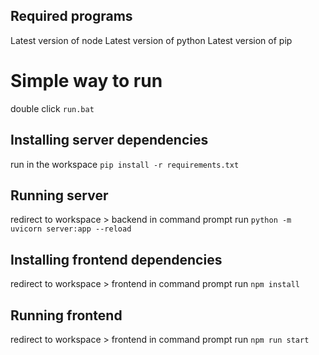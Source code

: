 ## Required programs
Latest version of node
Latest version of python
Latest version of pip

# Simple way to run
double click `run.bat`


## Installing server dependencies
run in the workspace `pip install -r requirements.txt`

## Running server
redirect to workspace > backend
in command prompt run `python -m uvicorn server:app --reload`

## Installing frontend dependencies
redirect to workspace > frontend
in command prompt run `npm install`

## Running frontend
redirect to workspace > frontend
in command prompt run `npm run start`